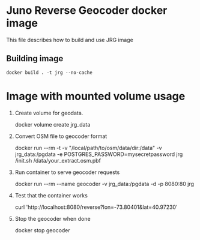 # Juno Reverse Geocoder docker image

This file describes how to build and use JRG image

## Building image

    docker build . -t jrg --no-cache

# Image with mounted volume usage

1. Create volume for geodata.

    docker volume create jrg_data

2. Convert OSM file to geocoder format

    docker run --rm -t -v "/local/path/to/osm/data/dir:/data" -v jrg_data:/pgdata -e POSTGRES_PASSWORD=mysecretpassword jrg /init.sh /data/your_extract.osm.pbf

3. Run container to serve geocoder requests

    docker run --rm --name geocoder -v jrg_data:/pgdata -d -p 8080:80 jrg

4. Test that the container works

    curl 'http://localhost:8080/reverse?lon=-73.80401&lat=40.97230'

5. Stop the geocoder when done

    docker stop geocoder
